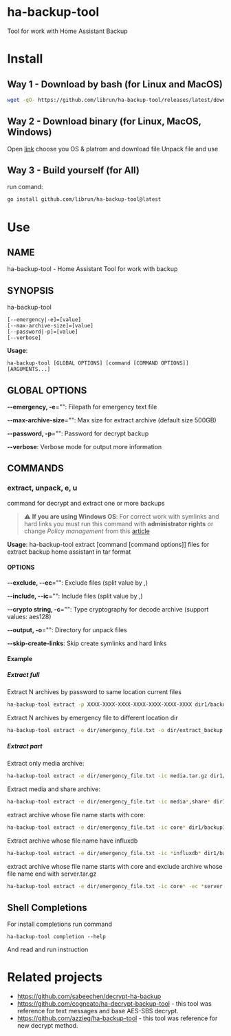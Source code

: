 # ha-backup-tool
Tool for work with Home Assistant Backup

# Install

## Way 1 - Download by bash (for Linux and MacOS)

```bash
wget -qO- https://github.com/librun/ha-backup-tool/releases/latest/download/ha-backup-tool-$(uname -s | tr '[:upper:]' '[:lower:]')-$(uname -m).tar.gz | tar -xz
```

## Way 2 - Download binary (for Linux, MacOS, Windows)
Open [link](https://github.com/librun/ha-backup-tool/releases) choose you OS & platrom and download file
Unpack file and use

## Way 3 - Build yourself (for All)

run comand:
```bash
go install github.com/librun/ha-backup-tool@latest
```

# Use

## NAME

ha-backup-tool - Home Assistant Tool for work with backup

## SYNOPSIS

ha-backup-tool

```
[--emergency|-e]=[value]
[--max-archive-size]=[value]
[--password|-p]=[value]
[--verbose]
```

**Usage**:

```
ha-backup-tool [GLOBAL OPTIONS] [command [COMMAND OPTIONS]] [ARGUMENTS...]
```

## GLOBAL OPTIONS

**--emergency, -e**="": Filepath for emergency text file

**--max-archive-size**="": Max size for extract archive (default size 500GB)

**--password, -p**="": Password for decrypt backup

**--verbose**: Verbose mode for output more information


## COMMANDS

### extract, unpack, e, u

command for decrypt and extract one or more backups

> :warning: **If you are using Windows OS**: For correct work with symlinks and hard links you must run this command with **administrator rights** or change _Policy management_ from this [article](https://learn.microsoft.com/en-us/previous-versions/windows/it-pro/windows-10/security/threat-protection/security-policy-settings/create-symbolic-links)

**Usage**:
    ha-backup-tool extract [command [command options]] files for extract backup home assistant in tar format

#### OPTIONS

**--exclude, --ec**="": Exclude files (split value by ,)

**--include, --ic**="": Include files (split value by ,)

**--crypto string, -c**="": Type cryptography for decode archive (support values: aes128)

**--output, -o**="": Directory for unpack files

**--skip-create-links**: Skip create symlinks and hard links

#### Example

##### Extract full
Extract N archives by password to same location current files
```bash
ha-backup-tool extract -p XXXX-XXXX-XXXX-XXXX-XXXX-XXXX-XXXX dir1/backup1.tar dir2/backup2.tar dir3/backupN.tar
```

Extract N archives by emergency file to different location dir
```bash
ha-backup-tool extract -e dir/emergency_file.txt -o dir/extract_backup dir1/backup1.tar dir2/backup2.tar dir3/backupN.tar
```

##### Extract part
Extract only media archive:
```bash
ha-backup-tool extract -e dir/emergency_file.txt -ic media.tar.gz dir1/backup1.tar
```

Extract media and share archive:
```bash
ha-backup-tool extract -e dir/emergency_file.txt -ic media*,share* dir1/backup1.tar
```

extract archive whose file name starts with core:
```bash
ha-backup-tool extract -e dir/emergency_file.txt -ic core* dir1/backup1.tar
```

Extract archive whose file name have influxdb
```bash
ha-backup-tool extract -e dir/emergency_file.txt -ic *influxdb* dir1/backup1.tar
```

extract archive whose file name starts with core and exclude archive whose file name end with server.tar.gz
```bash
ha-backup-tool extract -e dir/emergency_file.txt -ic core* -ec *server.tar.gz dir1/backup1.tar
```

## Shell Completions

For install completions run command
```
ha-backup-tool completion --help
```
And read and run instruction

# Related projects

* https://github.com/sabeechen/decrypt-ha-backup 
* https://github.com/cogneato/ha-decrypt-backup-tool - this tool was reference for text messages and base AES-SBS decrypt.
* https://github.com/azzieg/ha-backup-tool - this tool was reference for new decrypt method.